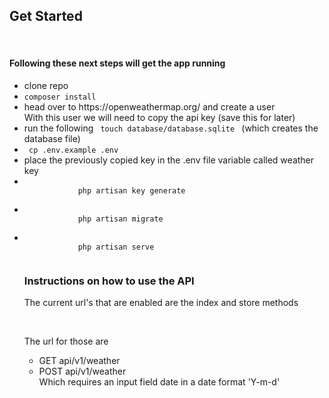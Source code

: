 <h2>Get Started </h2>
<br>

<h4>Following these next steps will get the app running</h4>

<ul>
    <li>clone repo</li>
    <li><code>composer install </code></li>
    <li>
        head over to https://openweathermap.org/ and create a user<br>
        With this user we will need to copy the api key (save this for later)
    </li>
    <li>run the following <code> touch database/database.sqlite </code> (which creates the database file)</li>
    <li> <code> cp .env.example .env </code> </li>
    <li>place the previously copied key in the .env file variable called weather key </li>
    <li>
        <code>
            php artisan key generate
        </code>
    </li>
    <li>
        <code>
            php artisan migrate
        </code>
    </li>
    <li>
        <code>
            php artisan serve
        </code>
    </li>
    
<h3> Instructions on how to use the API </h3>
    <p>The current url's that are enabled are the index and store methods  </p>
    <br>
    <p> The url for those are </p>
    <ul>
        <li> GET api/v1/weather </li>
        <li>
            POST api/v1/weather <br>
            Which requires an input field date in a date format 'Y-m-d'
        </li>
    </ul>
